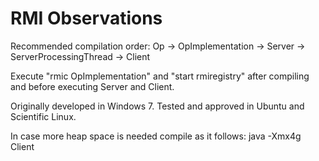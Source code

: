 # RMI Observations

Recommended compilation order: Op -> OpImplementation -> Server -> ServerProcessingThread -> Client

Execute "rmic OpImplementation" and "start rmiregistry" after compiling and before executing Server and Client.

Originally developed in Windows 7.
Tested and approved in Ubuntu and Scientific Linux.

In case more heap space is needed compile as it follows:
java -Xmx4g Client
